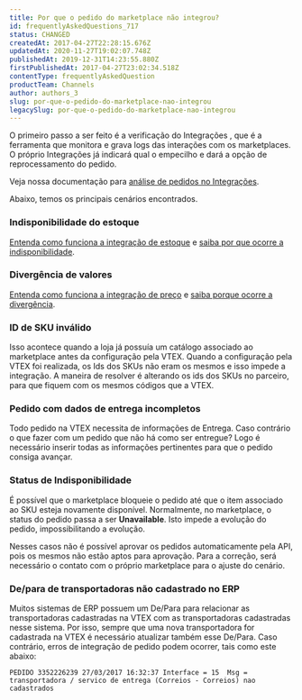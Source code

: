```yaml
---
title: Por que o pedido do marketplace não integrou?
id: frequentlyAskedQuestions_717
status: CHANGED
createdAt: 2017-04-27T22:28:15.676Z
updatedAt: 2020-11-27T19:02:07.748Z
publishedAt: 2019-12-31T14:23:55.880Z
firstPublishedAt: 2017-04-27T23:02:34.518Z
contentType: frequentlyAskedQuestion
productTeam: Channels
author: authors_3
slug: por-que-o-pedido-do-marketplace-nao-integrou
legacySlug: por-que-o-pedido-do-marketplace-nao-integrou
---
```


O primeiro passo a ser feito é a verificação do Integrações , que é a ferramenta que monitora e grava logs das interações com os marketplaces. O próprio Integrações já indicará qual o empecilho e dará a opção de reprocessamento do pedido.

Veja nossa documentação para [análise de pedidos no Integrações](https://help.vtex.com/pt/tutorial/verificando-integracao-no-bridge?locale=pt "Verificar status de integração no painel do Bridge"). 

Abaixo, temos os principais cenários encontrados.

### Indisponibilidade do estoque

[Entenda como funciona a integração de estoque](/pt/tutorial/entendendo-a-regra-de-disponibilidade-minima/) e [saiba por que ocorre a indisponibilidade](/pt/faq/por-que-o-pedido-foi-fechado-sem-estoque/).

### Divergência de valores

[Entenda como funciona a integração de preço](/pt/tutorial/atualizando-preco-para-marketplace) e [saiba porque ocorre a divergência](/pt/faq/por-que-o-pedido-foi-fechado-com-um-preco-errado/).

### ID de SKU inválido

Isso acontece quando a loja já possuía um catálogo associado ao marketplace antes da configuração pela VTEX. Quando a configuração pela VTEX foi realizada, os Ids dos SKUs não eram os mesmos e isso impede a integração. A maneira de resolver é alterando os ids dos SKUs no parceiro, para que fiquem com os mesmos códigos que a VTEX.

### Pedido com dados de entrega incompletos

Todo pedido na VTEX necessita de informações de Entrega. Caso contrário o que fazer com um pedido que não há como ser entregue? Logo é necessário inserir todas as informações pertinentes para que o pedido consiga avançar.    
    
### Status de Indisponibilidade

É possível que o marketplace bloqueie o pedido até que o item associado ao SKU esteja novamente disponível. Normalmente, no marketplace, o status do pedido passa a ser **Unavailable**. Isto impede a evolução do pedido, impossibilitando a evolução.

Nesses casos não é possível aprovar os pedidos automaticamente pela API, pois os mesmos não estão aptos para aprovação. Para a correção, será necessário o contato com o próprio marketplace para o ajuste do cenário.

### De/para de transportadoras não cadastrado no ERP

Muitos sistemas de ERP possuem um De/Para para relacionar as transportadoras cadastradas na VTEX com as transportadoras cadastradas nesse sistema. Por isso, sempre que uma nova transportadora for cadastrada na VTEX é necessário atualizar também esse De/Para. Caso contrário, erros de integração de pedido podem ocorrer, tais como este abaixo:

`PEDIDO 3352226239 27/03/2017 16:32:37 Interface = 15  Msg = transportadora / servico de entrega (Correios - Correios) nao cadastrados`
